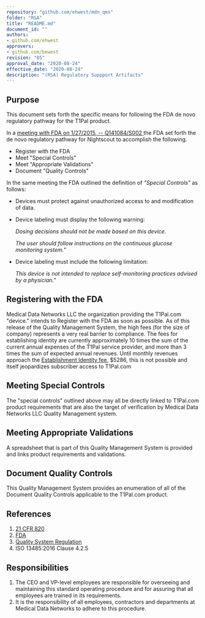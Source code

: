 ```yaml
---
repository: "github.com/ehwest/mdn_qms"
folder: "RSA"
title: "README.md"
document_id: ""
authors:
- github.com/ehwest
approvers:
- github.com/bewest
revision: "05"
approval_date: "2020-08-24"
effective_date: "2020-08-24"
description: "(RSA) Regulatory Suppport Artifacts"
---
```



## Purpose

This document sets forth the specific means for following the FDA de novo regulatory pathway for the T1Pal product.

In a [meeting with FDA on 1/27/2015, -- Q141084/S002 ](https://github.com/ehwest/mdn_qms/blob/master/RSA_Regulatory_Support_Artifacts/minutes-pdfjam.pdf) the FDA set forth the de novo regulatory pathway for Nightscout to accomplish the following.

* Register with the FDA
* Meet "Special Controls"
* Meet "Appropriate Validations"
* Document "Quality Controls"

In the same meeting the FDA outlined the definition of _"Special Controls"_ as follows:

* Devices must protect against unauthorized access to and modification of data.

* Device labeling must display the following warning: 

  _Dosing decisions should not be made based on this device._
  
  _The user should follow instructions on the continuous glucose monitoring system."_
  
* Device labeling must include the following limitation:  

  _This device is not intended to replace self-monitoring practices advised by a physician."_

## Registering with the FDA

Medical Data Networks LLC the organization providing the T1Pal.com "device." intends to Register with the FDA as soon as possible.
As of this release of the Quality Management System, the high fees (for the size of company) represents a very real barrier 
to compliance.  The fees for establishing identity are currently approximately 10 times the sum of the current annual expenses of the T1Pal service provider, and more than 3 times the sum of expected annual revenues.   Until monthly revenues approach the [Establishment Identity fee](https://www.fda.gov/medical-devices/how-study-and-market-your-device/device-registration-and-listing), $5286, this is not possible and itself jeopardizes subscriber access to T1Pal.com

## Meeting Special Controls

The "special controls" outlined above may all be directly linked to T1Pal.com product requirements that are also the target of verification by Medical Data Networks LLC Quality Management system.

## Meeting Appropriate Validations

A spreadsheet that is part of this Quality Management System is provided and links product requirements and validations.

## Document Quality Controls

This Quality Management System provides an enumeration of all of the Document Quality Controls applicable to the T1Pal.com product.




## References

1. [21 CFR 820](https://www.accessdata.fda.gov/scripts/cdrh/cfdocs/cfcfr/CFRSearch.cfm?CFRPart=820&amp;showFR=1&amp;subpartNode=21:8.0.1.1.12.13)
2. [FDA](https://www.accessdata.fda.gov/scripts/cdrh/cfdocs/cfcfr/CFRSearch.cfm?CFRPart=820&amp;showFR=1&amp;subpartNode=21:8.0.1.1.12.13)
3.  [Quality System Regulation](https://www.accessdata.fda.gov/scripts/cdrh/cfdocs/cfcfr/CFRSearch.cfm?CFRPart=820&amp;showFR=1&amp;subpartNode=21:8.0.1.1.12.13)
4. ISO 13485:2016 Clause 4.2.5

## Responsibilities

1. The CEO and VP-level employees are responsible for overseeing and maintaining this standard operating procedure and for assuring that all employees are trained in its requirements.
2. It is the responsibility of all employees, contractors and departments at Medical Data Networks to adhere to this procedure.
